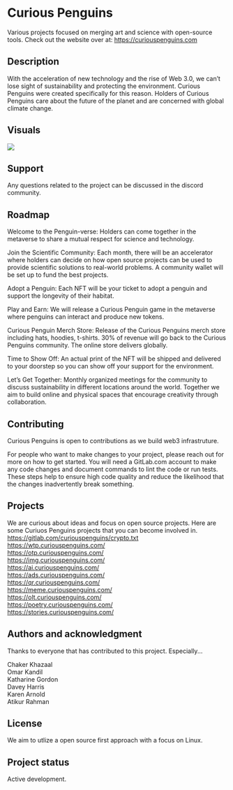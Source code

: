  # Curious Penguins

Various projects focused on merging art and science with open-source tools. Check out the website over at: https://curiouspenguins.com

## Description
With the acceleration of new technology and the rise of Web 3.0, we can’t lose sight of sustainability and protecting the environment. Curious Penguins were created specifically for this reason. Holders of Curious Penguins care about the future of the planet and are concerned with global climate change.

## Visuals
<img src="https://gitlab.com/ptoone/curious-penguins/-/raw/main/public/images/Xylologist-039.png">

## Support
Any questions related to the project can be discussed in the discord community.

## Roadmap
Welcome to the Penguin-verse: Holders can come together in the metaverse to share a mutual respect for science and technology. 

Join the Scientific Community: Each month, there will be an accelerator where holders can decide on how open source projects can be used to provide scientific solutions to real-world problems. A community wallet will be set up to fund the best projects. 

Adopt a Penguin: Each NFT will be your ticket to adopt a penguin and support the longevity of their habitat.  

Play and Earn: We will release a Curious Penguin game in the metaverse where penguins can interact and produce new tokens.
  
Curious Penguin Merch Store: Release of the Curious Penguins merch store including hats, hoodies, t-shirts. 30% of revenue will go back to the Curious Penguins community. The online store delivers globally.  

Time to Show Off: An actual print of the NFT will be shipped and delivered to your doorstep so you can show off your support for the environment. 

Let’s Get Together: Monthly organized meetings for the community to discuss sustainability in different locations around the world. Together we aim to build online and physical spaces that encourage creativity through collaboration.

## Contributing
Curious Penguins is open to contributions as we build web3 infrastruture. 

For people who want to make changes to your project, please reach out for more on how to get started. 
You will need a GitLab.com account to make any code changes and document commands to lint the code or run tests. These steps help to ensure high code quality and reduce the likelihood that the changes inadvertently break something. 

## Projects
We are curious about ideas and focus on open source projects. Here are some Curiuos Penguins projects that you can become involved in.<br>
https://gitlab.com/curiouspenguins/crypto.txt<br>
https://wtp.curiouspenguins.com/<br>
https://otp.curiouspenguins.com/<br>
https://img.curiouspenguins.com/<br>
https://ai.curiouspenguins.com/<br>
https://ads.curiouspenguins.com/<br>
https://qr.curiouspenguins.com/<br>
https://meme.curiouspenguins.com/<br>
https://olt.curiouspenguins.com/<br>
https://poetry.curiouspenguins.com/<br>
https://stories.curiouspenguins.com/<br>


## Authors and acknowledgment
Thanks to everyone that has contributed to this project. Especially...<br>

Chaker Khazaal<br>
Omar Kandil<br>
Katharine Gordon<br>
Davey Harris<br>
Karen Arnold<br>
Atikur Rahman<br>

## License
We aim to utlize a open source first approach with a focus on Linux. 

## Project status
Active development. 
